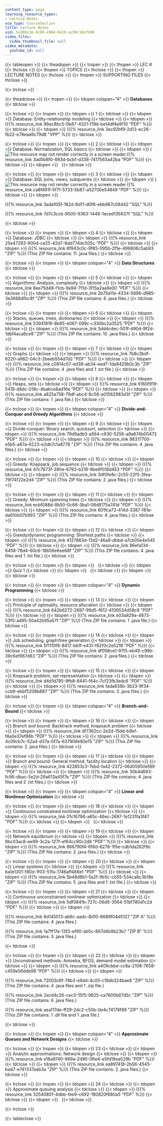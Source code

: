 ```yaml
---
content_type: page
learning_resource_types:
- Lecture Notes
ocw_type: CourseSection
title: Lecture Notes
uid: 5c600c3e-8c80-e984-8a10-ac99c18efd48
video_files:
  video_thumbnail_file: null
video_metadata:
  youtube_id: null
---
```


{{< tableopen >}}
{{< theadopen >}}
{{< tropen >}}
{{< thopen >}}
LEC #
{{< thclose >}}
{{< thopen >}}
TOPICS
{{< thclose >}}
{{< thopen >}}
LECTURE NOTES
{{< thclose >}}
{{< thopen >}}
SUPPORTING FILES
{{< thclose >}}

{{< trclose >}}

{{< theadclose >}}
{{< tropen >}}
{{< tdopen colspan="4" >}}
**Databases**
{{< tdclose >}}

{{< trclose >}}
{{< tropen >}}
{{< tdopen >}}
1
{{< tdclose >}}
{{< tdopen >}}
Database: Entity-relationship modeling
{{< tdclose >}}
{{< tdopen >}}
({{% resource_link 96ec8bc5-0b87-4321-f19d-be14df4e9110 "PDF" %}})
{{< tdclose >}}
{{< tdopen >}}
({{% resource_link 3ec92bf9-2d13-ec26-fb22-e78eaa9c79d8 "VPP" %}})
{{< tdclose >}}

{{< trclose >}}
{{< tropen >}}
{{< tdopen >}}
2
{{< tdclose >}}
{{< tdopen >}}
Database: Normalization, SQL basics
{{< tdclose >}}
{{< tdopen >}}
(![This resource may not render correctly in a screen reader.](/images/inacessible.gif){{% resource_link 3ad5b8f0-883d-bcb1-d338-7417563a42ba "PDF" %}})
{{< tdclose >}}
{{< tdopen >}}
 
{{< tdclose >}}

{{< trclose >}}
{{< tropen >}}
{{< tdopen >}}
3
{{< tdclose >}}
{{< tdopen >}}
Database: SQL joins, views, subqueries
{{< tdclose >}}
{{< tdopen >}}
(![This resource may not render correctly in a screen reader.](/images/inacessible.gif){{% resource_link ca8f491f-5f7f-5733-5b87-a52700e54849 "PDF" %}})
{{< tdclose >}}
{{< tdopen >}}


({{% resource_link 3ada105f-182d-8d11-d0f6-ebb967c08442 "SQL" %}})

({{% resource_link 7d7c3ccb-9500-9363-1448-1eced135637f "SQL" %}})


{{< tdclose >}}

{{< trclose >}}
{{< tropen >}}
{{< tdopen >}}
4
{{< tdclose >}}
{{< tdopen >}}
Database: JDBC
{{< tdclose >}}
{{< tdopen >}}
({{% resource_link 25e47293-900d-ce25-42d7-8dd774dc505c "PDF" %}})
{{< tdclose >}}
{{< tdopen >}}
({{% resource_link 6f943c0c-9f65-095b-2f1e-499806c5ab93 "ZIP" %}}) (This ZIP file contains: 11 .java files.)
{{< tdclose >}}

{{< trclose >}}
{{< tropen >}}
{{< tdopen colspan="4" >}}
**Data Structures**
{{< tdclose >}}

{{< trclose >}}
{{< tropen >}}
{{< tdopen >}}
5
{{< tdclose >}}
{{< tdopen >}}
Algorithms: Analysis, complexity
{{< tdclose >}}
{{< tdopen >}}
({{% resource_link 8ee75d49-f1cb-9a94-7f1d-3f15a2aa9e00 "PDF" %}})
{{< tdclose >}}
{{< tdopen >}}
({{% resource_link 2b75a11e-4334-5696-d985-3e3668dfbc8f "ZIP" %}}) (This ZIP file contains: 6 .java files.)
{{< tdclose >}}

{{< trclose >}}
{{< tropen >}}
{{< tdopen >}}
6
{{< tdclose >}}
{{< tdopen >}}
Stacks, queues, trees, dictionaries
{{< tdclose >}}
{{< tdopen >}}
({{% resource_link 53941916-8b85-e067-099c-c330bc2a3525 "PDF" %}})
{{< tdclose >}}
{{< tdopen >}}
({{% resource_link 3dddcdec-501f-d90d-9f2d-1dbf4aca6ce8 "ZIP" %}}) (This ZIP file contains: 10 .java files.)
{{< tdclose >}}

{{< trclose >}}
{{< tropen >}}
{{< tdopen >}}
7
{{< tdclose >}}
{{< tdopen >}}
Graphs
{{< tdclose >}}
{{< tdopen >}}
({{% resource_link 7b8c3bdf-6220-a882-04c3-2beeb554d7d2 "PDF" %}})
{{< tdclose >}}
{{< tdopen >}}
({{% resource_link c0914c07-ed39-ab34-eed7-1da9429b0c3b "ZIP" %}}) (This ZIP file contains: 4 .java files and 1 .txt file.)
{{< tdclose >}}

{{< trclose >}}
{{< tropen >}}
{{< tdopen >}}
8
{{< tdclose >}}
{{< tdopen >}}
Heaps, sets
{{< tdclose >}}
{{< tdopen >}}
({{% resource_link 6160f919-5418-d8dc-018c-4babce8ad16e "PDF" %}})
{{< tdclose >}}
{{< tdopen >}}
({{% resource_link a825a758-79df-abc4-6c58-a01562983d3f "ZIP" %}}) (This ZIP file contains: 1 .java file.)
{{< tdclose >}}

{{< trclose >}}
{{< tropen >}}
{{< tdopen colspan="4" >}}
**Divide-and-Conquer and Greedy Algorithms**
{{< tdclose >}}

{{< trclose >}}
{{< tropen >}}
{{< tdopen >}}
9
{{< tdclose >}}
{{< tdopen >}}
Divide-conquer: Binary search, quicksort, selection
{{< tdclose >}}
{{< tdopen >}}
({{% resource_link 79d9adb0-a564-c630-5256-a9a674b00473 "PDF" %}})
{{< tdclose >}}
{{< tdopen >}}
({{% resource_link 98317700-e5b5-a67a-6223-e2db7c1a8778 "ZIP" %}}) (This ZIP file contains: 4 .java files.)
{{< tdclose >}}

{{< trclose >}}
{{< tropen >}}
{{< tdopen >}}
10
{{< tdclose >}}
{{< tdopen >}}
Greedy: Knapsack, job sequence
{{< tdclose >}}
{{< tdopen >}}
({{% resource_link 47c7673f-390e-6793-b218-9be9f018d453 "PDF" %}})
{{< tdclose >}}
{{< tdopen >}}
({{% resource_link 3df0fe8c-2c55-22f5-3fea-79f74f22e2d4 "ZIP" %}}) (This ZIP file contains: 2 .java files.)
{{< tdclose >}}

{{< trclose >}}
{{< tropen >}}
{{< tdopen >}}
11
{{< tdclose >}}
{{< tdopen >}}
Greedy: Minimum spanning trees
{{< tdclose >}}
{{< tdopen >}}
({{% resource_link ecbf088d-8b50-0c66-3ba1-08d8175a741d "PDF" %}})
{{< tdclose >}}
{{< tdopen >}}
({{% resource_link 801fca72-414d-3387-f81e-da610b07b993 "ZIP" %}}) (This ZIP file contains: 4 .java files.)
{{< tdclose >}}

{{< trclose >}}
{{< tropen >}}
{{< tdopen >}}
12
{{< tdclose >}}
{{< tdopen >}}
Greedy/dynamic programming: Shortest paths
{{< tdclose >}}
{{< tdopen >}}
({{% resource_link 4127883d-13d2-46a9-dbbd-a7cb05e4e545 "PDF" %}})
{{< tdclose >}}
{{< tdopen >}}
({{% resource_link 96efa134-6458-78d4-60c6-18b56e6ee68f "ZIP" %}}) (This ZIP file contains: 4 .java files and 1 .txt file.)
{{< tdclose >}}

{{< trclose >}}
{{< tropen >}}
{{< tdopen >}}
 
{{< tdclose >}}
{{< tdopen >}}
Quiz 1
{{< tdclose >}}
{{< tdopen >}}
 
{{< tdclose >}}
{{< tdopen >}}
 
{{< tdclose >}}

{{< trclose >}}
{{< tropen >}}
{{< tdopen colspan="4" >}}
**Dynamic Programming**
{{< tdclose >}}

{{< trclose >}}
{{< tropen >}}
{{< tdopen >}}
13
{{< tdclose >}}
{{< tdopen >}}
Priniciple of optimality, resource allocation
{{< tdclose >}}
{{< tdopen >}}
({{% resource_link 642b6272-2697-99d5-f612-4106534d58c9 "PDF" %}})
{{< tdclose >}}
{{< tdopen >}}
({{% resource_link e03a829a-4873-53f0-ad95-50a42b95a57f "ZIP" %}}) (This ZIP file contains: 1 .java file.)
{{< tdclose >}}

{{< trclose >}}
{{< tropen >}}
{{< tdopen >}}
14
{{< tdclose >}}
{{< tdopen >}}
Job scheduling, graph/tree generation
{{< tdclose >}}
{{< tdopen >}}
({{% resource_link 5f1110f8-8417-bb1f-e431-f62f0c2e5218 "PDF" %}})
{{< tdclose >}}
{{< tdopen >}}
({{% resource_link df098ce1-97f5-eb49-c99b-39c6ef967d83 "ZIP" %}}) (This ZIP file contains: 2 .java files.)
{{< tdclose >}}

{{< trclose >}}
{{< tropen >}}
{{< tdopen >}}
15
{{< tdclose >}}
{{< tdopen >}}
Knapsack problem, set representation
{{< tdclose >}}
{{< tdopen >}}
({{% resource_link d4d1d795-9fb8-8441-f64c-7cf23fb3edc6 "PDF" %}})
{{< tdclose >}}
{{< tdopen >}}
({{% resource_link fada838b-3b23-9f34-ccb9-ebbf5208b887 "ZIP" %}}) (This ZIP file contains: 3 .java files.)
{{< tdclose >}}

{{< trclose >}}
{{< tropen >}}
{{< tdopen colspan="4" >}}
**Branch-and-Bound**
{{< tdclose >}}

{{< trclose >}}
{{< tropen >}}
{{< tdopen >}}
16
{{< tdclose >}}
{{< tdopen >}}
Branch and bound: Backtrack method, knapsack problem
{{< tdclose >}}
{{< tdopen >}}
({{% resource_link df7362cc-2e2d-15dd-b9ef-f4a0e37ef88b "PDF" %}})
{{< tdclose >}}
{{< tdopen >}}
({{% resource_link 4c09cb7c-52ad-d37a-0f7a-637906e80e15 "ZIP" %}}) (This ZIP file contains: 2 .java files.)
{{< tdclose >}}

{{< trclose >}}
{{< tropen >}}
{{< tdopen >}}
17
{{< tdclose >}}
{{< tdopen >}}
Branch and bound: General method, facility location
{{< tdclose >}}
{{< tdopen >}}
({{% resource_link 422853c3-7ebd-fa42-2372-06d05950ef89 "PDF" %}})
{{< tdclose >}}
{{< tdopen >}}
({{% resource_link 30b4d693-fc96-dbac-5e2d-29a613a45f7e "ZIP" %}}) (This ZIP file contains: 4 .java files and 2 .txt files.)
{{< tdclose >}}

{{< trclose >}}
{{< tropen >}}
{{< tdopen colspan="4" >}}
**Linear and Nonlinear Optimization**
{{< tdclose >}}

{{< trclose >}}
{{< tropen >}}
{{< tdopen >}}
18
{{< tdclose >}}
{{< tdopen >}}
Continuous constrained nonlinear optimization
{{< tdclose >}}
{{< tdopen >}}
({{% resource_link 01c16786-a65c-46ec-2697-1e1231fa3f47 "PDF" %}})
{{< tdclose >}}
{{< tdopen >}}
 
{{< tdclose >}}

{{< trclose >}}
{{< tropen >}}
{{< tdopen >}}
19
{{< tdclose >}}
{{< tdopen >}}
Network equilibrium
{{< tdclose >}}
{{< tdopen >}}
({{% resource_link 8bc03ac8-ee99-3c2a-127f-ef64cc90c2d8 "PDF" %}})
{{< tdclose >}}
{{< tdopen >}}
({{% resource_link 866790f4-6f6d-6278-1f5e-cdb1da262f9c "ZIP" %}}) (This ZIP file contains: 2 .java files.)
{{< tdclose >}}

{{< trclose >}}
{{< tropen >}}
{{< tdopen >}}
20
{{< tdclose >}}
{{< tdopen >}}
Linear systems
{{< tdclose >}}
{{< tdopen >}}
({{% resource_link ba1e1301-f80d-1f03-51fa-1746aff486e1 "PDF" %}})
{{< tdclose >}}
{{< tdopen >}}
({{% resource_link 5b48d8b1-5a2f-9b5c-cb55-534ca8c3b18e "ZIP" %}}) (This ZIP file contains: 5 .java files and 1 .txt file.)
{{< tdclose >}}

{{< trclose >}}
{{< tropen >}}
{{< tdopen >}}
21
{{< tdclose >}}
{{< tdopen >}}
Continuous unconstrained nonlinear optimization
{{< tdclose >}}
{{< tdopen >}}
({{% resource_link 5df084fb-727c-06d6-3564-51bf780d1c2d "PDF" %}})
{{< tdclose >}}
{{< tdopen >}}


({{% resource_link 8d145513-ab6c-aadc-8d10-8689f04d5127 "ZIP A" %}}) (This ZIP file contains: 4 .java files.)

({{% resource_link 1a7ff17e-13f3-ef90-ab5c-867d4b9b23b7 "ZIP B" %}}) (This ZIP file contains: 3 .java files.)


{{< tdclose >}}

{{< trclose >}}
{{< tropen >}}
{{< tdopen >}}
22
{{< tdclose >}}
{{< tdopen >}}
Unconstrained methods: Amoeba, BFGS, demand model estimation
{{< tdclose >}}
{{< tdopen >}}
({{% resource_link a409cbbe-cc8a-2108-7658-c459e56dde99 "PDF" %}})
{{< tdclose >}}
{{< tdopen >}}


({{% resource_link 72003c6f-78b3-e9dd-4c05-c18db324bae8 "ZIP" %}}) (This ZIP file contains: 4 .java files and 1 .zip file.)

({{% resource_link 2acd4c26-cec3-15f5-9825-ca7600b67d5c "ZIP" %}}) (This ZIP file contains: 6 .java files.) 

({{% resource_link aea117de-ff29-2dc2-c50b-0e4c74178f99 "ZIP" %}}) (This ZIP file contains: 1 .dll file and 1 .java file.)


{{< tdclose >}}

{{< trclose >}}
{{< tropen >}}
{{< tdopen colspan="4" >}}
**Approximate Queues and Network Designs**
{{< tdclose >}}

{{< trclose >}}
{{< tropen >}}
{{< tdopen >}}
23
{{< tdclose >}}
{{< tdopen >}}
Analytic approximations: Network design
{{< tdclose >}}
{{< tdopen >}}
({{% resource_link e18a9740-869a-2d90-06e4-e5fd18ea528b "PDF" %}})
{{< tdclose >}}
{{< tdopen >}}
({{% resource_link ea897418-2b06-4545-bad7-e741337aeb3a "ZIP" %}}) (This ZIP file contains: 2 .java files.)
{{< tdclose >}}

{{< trclose >}}
{{< tropen >}}
{{< tdopen >}}
24
{{< tdclose >}}
{{< tdopen >}}
Approximate queuing analysis
{{< tdclose >}}
{{< tdopen >}}
({{% resource_link 32540801-4dbb-fee9-c692-180820f680a5 "PDF" %}})
{{< tdclose >}}
{{< tdopen >}}
 
{{< tdclose >}}

{{< trclose >}}

{{< tableclose >}}